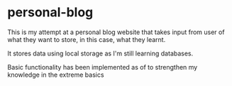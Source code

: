 # personal-blog

This is my attempt at a personal blog website that takes input from user of what they want to store, in this case, what they learnt.

It stores data using local storage as I'm still learning databases. 

Basic functionality has been implemented as of to strengthen my knowledge in the extreme basics
